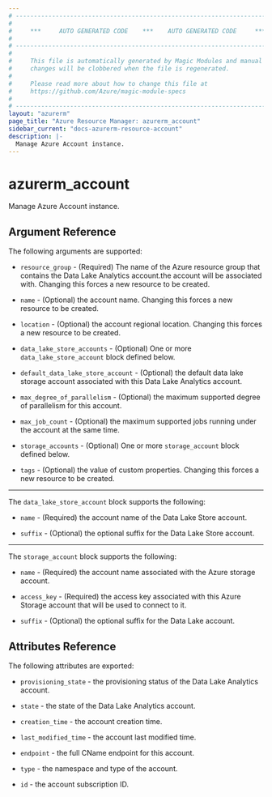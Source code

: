 ```yaml
---
# ----------------------------------------------------------------------------
#
#     ***     AUTO GENERATED CODE    ***    AUTO GENERATED CODE     ***
#
# ----------------------------------------------------------------------------
#
#     This file is automatically generated by Magic Modules and manual
#     changes will be clobbered when the file is regenerated.
#
#     Please read more about how to change this file at
#     https://github.com/Azure/magic-module-specs
#
# ----------------------------------------------------------------------------
layout: "azurerm"
page_title: "Azure Resource Manager: azurerm_account"
sidebar_current: "docs-azurerm-resource-account"
description: |-
  Manage Azure Account instance.
---
```


# azurerm_account

Manage Azure Account instance.


## Argument Reference

The following arguments are supported:

* `resource_group` - (Required) The name of the Azure resource group that contains the Data Lake Analytics account.the account will be associated with. Changing this forces a new resource to be created.

* `name` - (Optional) the account name. Changing this forces a new resource to be created.

* `location` - (Optional) the account regional location. Changing this forces a new resource to be created.

* `data_lake_store_accounts` - (Optional) One or more `data_lake_store_account` block defined below.

* `default_data_lake_store_account` - (Optional) the default data lake storage account associated with this Data Lake Analytics account.

* `max_degree_of_parallelism` - (Optional) the maximum supported degree of parallelism for this account.

* `max_job_count` - (Optional) the maximum supported jobs running under the account at the same time.

* `storage_accounts` - (Optional) One or more `storage_account` block defined below.

* `tags` - (Optional) the value of custom properties. Changing this forces a new resource to be created.

---

The `data_lake_store_account` block supports the following:

* `name` - (Required) the account name of the Data Lake Store account.

* `suffix` - (Optional) the optional suffix for the Data Lake Store account.

---

The `storage_account` block supports the following:

* `name` - (Required) the account name associated with the Azure storage account.

* `access_key` - (Required) the access key associated with this Azure Storage account that will be used to connect to it.

* `suffix` - (Optional) the optional suffix for the Data Lake account.

## Attributes Reference

The following attributes are exported:

* `provisioning_state` - the provisioning status of the Data Lake Analytics account.

* `state` - the state of the Data Lake Analytics account.

* `creation_time` - the account creation time.

* `last_modified_time` - the account last modified time.

* `endpoint` - the full CName endpoint for this account.

* `type` - the namespace and type of the account.

* `id` - the account subscription ID.
